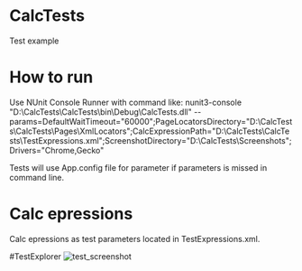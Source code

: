 # CalcTests
Test example

# How to run
Use NUnit Console Runner with command like:
nunit3-console "D:\CalcTests\CalcTests\bin\Debug\CalcTests.dll" --params=DefaultWaitTimeout="60000";PageLocatorsDirectory="D:\CalcTests\CalcTests\Pages\XmlLocators";CalcExpressionPath="D:\CalcTests\CalcTests\TestExpressions.xml";ScreenshotDirectory="D:\CalcTests\Screenshots";Drivers="Chrome,Gecko"

Tests will use App.config file for parameter if parameters is missed in command line.

# Calc epressions
Calc epressions as test parameters located in TestExpressions.xml.

#TestExplorer
![test_screenshot](https://user-images.githubusercontent.com/46107792/50403067-1daf1800-07b5-11e9-9470-97c1835aa69d.png)
